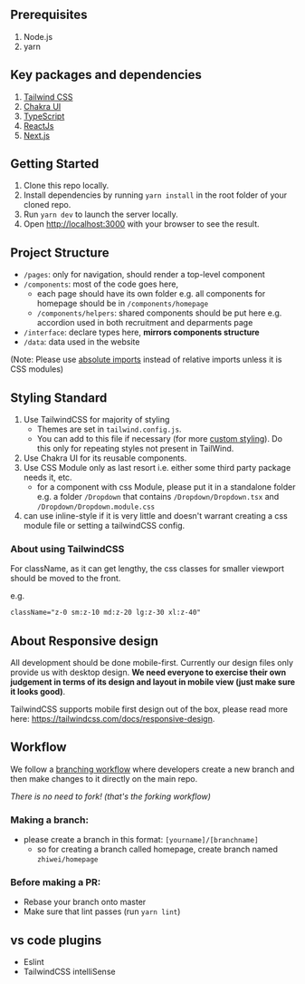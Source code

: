 ## Prerequisites

1. Node.js
2. yarn

## Key packages and dependencies

1. [Tailwind CSS](https://tailwindcss.com/)
2. [Chakra UI](https://chakra-ui.com/)
3. [TypeScript](https://www.typescriptlang.org/)
4. [ReactJs](https://reactjs.org/)
5. [Next.js](https://nextjs.org/)

## Getting Started

1. Clone this repo locally.
2. Install dependencies by running `yarn install` in the root folder of your
   cloned repo.
3. Run `yarn dev` to launch the server locally.
4. Open [http://localhost:3000](http://localhost:3000) with your browser to see
   the result.
   
## Project Structure
* `/pages`: only for navigation, should render a top-level component
* `/components`: most of the code goes here, 
   * each page should have its own folder e.g. all components for homepage should be in `/components/homepage`
   * `/components/helpers`: shared components should be put here e.g. accordion used in both recruitment and deparments page
* `/interface`: declare types here, **mirrors components structure**
* `/data`: data used in the website

(Note: Please use [absolute imports](https://nextjs.org/docs/advanced-features/module-path-aliases) instead of relative imports unless it is CSS modules)

## Styling Standard

1. Use TailwindCSS for majority of styling
   * Themes are set in `tailwind.config.js`.
   * You can add to this file if necessary (for more [custom styling](https://tailwindcss.com/docs/adding-custom-styles)). Do this only for repeating styles not present in TailWind.
2. Use Chakra UI for its reusable components.
3. Use CSS Module only as last resort i.e. either some third party package needs it, etc. 
   * for a component with css Module, please put it in a standalone folder e.g. a folder `/Dropdown` that contains `/Dropdown/Dropdown.tsx` and `/Dropdown/Dropdown.module.css`
4. can use inline-style if it is very little and doesn't warrant creating a css module file or setting a tailwindCSS config.

### About using TailwindCSS
For className, as it can get lengthy, the css classes for smaller viewport should be moved to the front.

e.g.
```html
className="z-0 sm:z-10 md:z-20 lg:z-30 xl:z-40"
```

## About Responsive design 

All development should be done mobile-first. Currently our design files only provide us with desktop design. **We need everyone to exercise their own judgement in terms of its design and layout in mobile view (just make sure it looks good)**. 

TailwindCSS supports mobile first design out of the box, please read more here: https://tailwindcss.com/docs/responsive-design.

## Workflow

We follow a
[branching workflow](https://www.atlassian.com/git/tutorials/comparing-workflows/feature-branch-workflow#:~:text=The%20core%20idea%20behind%20the,without%20disturbing%20the%20main%20codebase.)
where developers create a new branch and then make changes to it directly on the
main repo.

*There is no need to fork! (that's the forking workflow)*


### Making a branch: 
* please create a branch in this format: `[yourname]/[branchname]`
   * so for creating a branch called homepage, create branch named `zhiwei/homepage`

### Before making a PR:
* Rebase your branch onto master
* Make sure that lint passes (run `yarn lint`)

## vs code plugins 
* Eslint 
* TailwindCSS intelliSense
